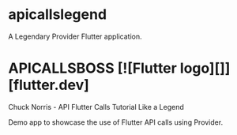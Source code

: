 # apicallslegend

A Legendary Provider Flutter application.

# APICALLSBOSS [![Flutter logo][]][flutter.dev]

Chuck Norris - API Flutter Calls Tutorial Like a Legend

Demo app to showcase the use of Flutter API calls using Provider.


 
    

